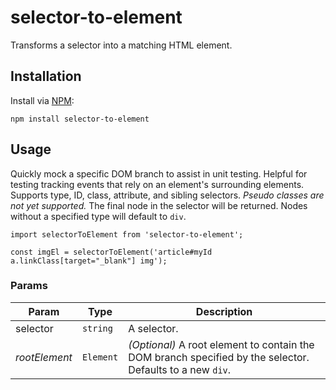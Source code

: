 # selector-to-element

Transforms a selector into a matching HTML element.

## Installation

Install via [NPM](https://www.npmjs.com/package/selector-to-element):

```
npm install selector-to-element
```

## Usage

Quickly mock a specific DOM branch to assist in unit testing. Helpful for testing tracking events that rely on an element's surrounding elements. Supports type, ID, class, attribute, and sibling selectors. _Pseudo classes are not yet supported._ The final node in the selector will be returned. Nodes without a specified type will default to `div`.

```
import selectorToElement from 'selector-to-element';

const imgEl = selectorToElement('article#myId a.linkClass[target="_blank"] img');
```

### Params

| Param         | Type      | Description                                                                                               |
| ------------- | --------- | --------------------------------------------------------------------------------------------------------- |
| selector      | `string`  | A selector.                                                                                               |
| _rootElement_ | `Element` | _(Optional)_ A root element to contain the DOM branch specified by the selector. Defaults to a new `div`. |
